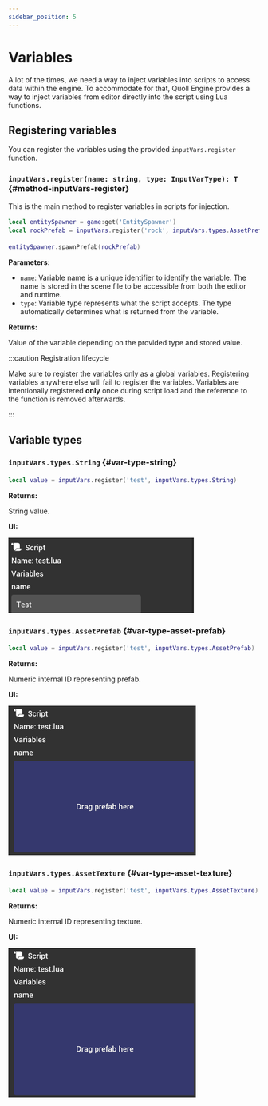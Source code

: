 ```yaml
---
sidebar_position: 5
---
```


# Variables

A lot of the times, we need a way to inject variables into scripts to access data within the engine. To accommodate for that, Quoll Engine provides a way to inject variables from editor directly into the script using Lua functions.

## Registering variables

You can register the variables using the provided `inputVars.register` function.

### `inputVars.register(name: string, type: InputVarType): T` {#method-inputVars-register}

This is the main method to register variables in scripts for injection.

```lua
local entitySpawner = game:get('EntitySpawner')
local rockPrefab = inputVars.register('rock', inputVars.types.AssetPrefab)

entitySpawner.spawnPrefab(rockPrefab)
```

**Parameters:**

- `name`: Variable name is a unique identifier to identify the variable. The name is stored in the scene file to be accessible from both the editor and runtime.
- `type`: Variable type represents what the script accepts. The type automatically determines what is returned from the variable.

**Returns:**

Value of the variable depending on the provided type and stored value.

:::caution Registration lifecycle

Make sure to register the variables only as a global variables. Registering variables anywhere else will fail to register the variables. Variables are intentionally registered **only** once during script load and the reference to the function is removed afterwards.

:::

## Variable types

### `inputVars.types.String` {#var-type-string}

```lua
local value = inputVars.register('test', inputVars.types.String)
```

**Returns:**

String value.

**UI:**

![String variable](./img/var-string.png)

### `inputVars.types.AssetPrefab` {#var-type-asset-prefab}

```lua
local value = inputVars.register('test', inputVars.types.AssetPrefab)
```

**Returns:**

Numeric internal ID representing prefab.

**UI:**

![Prefab variable](./img/var-prefab.png)

### `inputVars.types.AssetTexture` {#var-type-asset-texture}

```lua
local value = inputVars.register('test', inputVars.types.AssetTexture)
```

**Returns:**

Numeric internal ID representing texture.

**UI:**

![Texture variable](./img/var-texture.png)
